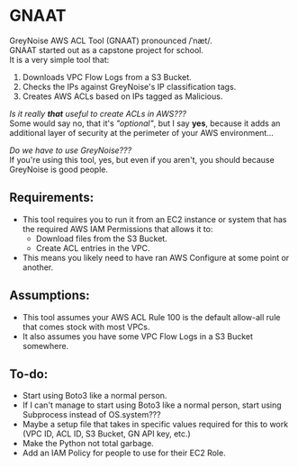 # GNAAT  
GreyNoise AWS ACL Tool (GNAAT) pronounced /ˈnæt/.  
GNAAT started out as a capstone project for school.  
It is a very simple tool that:  
1. Downloads VPC Flow Logs from a S3 Bucket.
2. Checks the IPs against GreyNoise's IP classification tags.
3. Creates AWS ACLs based on IPs tagged as Malicious.
  
*Is it really **that** useful to create ACLs in AWS???*  
Some would say no, that it's *"optional"*, but I say **yes**, because it adds an additional layer of security at the perimeter of your AWS environment...  
  
*Do we have to use GreyNoise???*  
If you're using this tool, yes, but even if you aren't, you should because GreyNoise is good people.
  
## Requirements:
* This tool requires you to run it from an EC2 instance or system that has the required AWS IAM Permissions that allows it to:
  - Download files from the S3 Bucket.
  - Create ACL entries in the VPC.
* This means you likely need to have ran AWS Configure at some point or another.

## Assumptions:
* This tool assumes your AWS ACL Rule 100 is the default allow-all rule that comes stock with most VPCs.
* It also assumes you have some VPC Flow Logs in a S3 Bucket somewhere.
  
## To-do:
* Start using Boto3 like a normal person.
* If I can't manage to start using Boto3 like a normal person, start using Subprocess instead of OS.system???
* Maybe a setup file that takes in specific values required for this to work (VPC ID, ACL ID, S3 Bucket, GN API key, etc.)
* Make the Python not total garbage.
* Add an IAM Policy for people to use for their EC2 Role.
